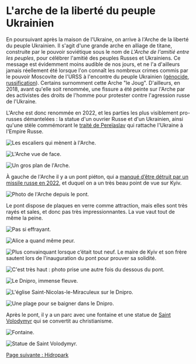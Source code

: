# L'arche de la liberté du peuple Ukrainien

En poursuivant après la maison de l'Ukraine, on arrive à l'Arche de la liberté
du peuple Ukrainien. Il s'agit d'une grande arche en alliage de titane,
construite par le pouvoir soviétique sous le nom de _L'Arche de l'amitié entre
les peuples_, pour célébrer l'amitié des peuples Russes et Ukrainiens. Ce
message est évidemment moins audible de nos jours, et ne l'a d'ailleurs jamais
réellement été lorsque l'on connaît les nombreux crimes commis par le pouvoir
Moscovite de l'URSS à l'encontre du peuple Ukrainien
([génocide](https://fr.wikipedia.org/wiki/Holodomor),
[russification](https://fr.wikipedia.org/wiki/Russification_de_l%27Ukraine)).
Certains surnomment cette Arche "le Joug". D'ailleurs, en 2018, avant qu'elle
soit renommée, une fissure a été peinte sur l'Arche par des activistes des
droits de l'homme pour protester contre l'agression russe de l'Ukraine.

L'Arche est donc renommée en 2022, et les parties les plus visiblement
pro-russes démantelées : la statue d'un ouvrier Russe et d'un Ukrainien, ainsi
qu'une stèle commémorant le [traité de
Pereïaslav](https://fr.wikipedia.org/wiki/Trait%C3%A9_de_Pere%C3%AFaslav_(1654))
qui rattache l'Ukraine à l'Empire Russe.

![Les escaliers qui mènent à l'Arche.](images/kyiv/p1/arche/escaliers.jpg)

![L'Arche vue de face.](images/kyiv/p1/arche/arche.jpg)

![Un gros plan de l'Arche.](images/kyiv/p1/arche/arche_gros_plan.jpg)

À gauche de l'Arche il y a un pont piéton, qui a [manqué d’être détruit par un
missile russe en 2022](https://www.youtube.com/watch?v=AyUqrFEsU3k), et duquel
on a un très beau point de vue sur Kyiv.

![Photo de l'Arche depuis le pont.](images/kyiv/p1/arche/arche_pont_de_verre.jpg)

Le pont dispose de plaques en verre comme attraction, mais elles sont très rayés
et sales, et donc pas très impressionnantes. La vue vaut tout de même la peine.

![Pas si effrayant.](images/kyiv/p1/arche/pieds.jpg)

![Alice a quand même peur.](images/kyiv/p1/arche/pieds_alice.jpg)

![Plus convainquant lorsque c’était tout neuf. Le maire de Kyiv et son frère sautent lors de l'inauguration du pont pour prouver sa solidité.](images/kyiv/p1/arche/klitchko_jump.jpg)

![C'est très haut : photo prise une autre fois du dessous du pont.](images/kyiv/p1/arche/nuit_dessous.jpg)

![Le Dnipro, immense fleuve.](images/kyiv/p1/arche/dnipro.jpg)

![L'église Saint-Nicolas-le-Miraculeux sur le Dnipro.](images/kyiv/p1/arche/dnipro_chapelle.jpg)

![Une plage pour se baigner dans le Dnipro.](images/kyiv/p1/arche/dnipro_plage.jpg)

Après le pont, il y a un parc avec une fontaine et une statue de
[Saint Volodymyr](https://fr.wikipedia.org/wiki/Vladimir_Ier) qui se convertit
au christianisme.

![Fontaine.](images/kyiv/p1/arche/fontaine.jpg)

![Statue de Saint Volodymyr.](images/kyiv/p1/arche/statue_volodymir_le_grand.jpg)

[Page suivante : Hidropark](kyiv_2_hidropark.md)
